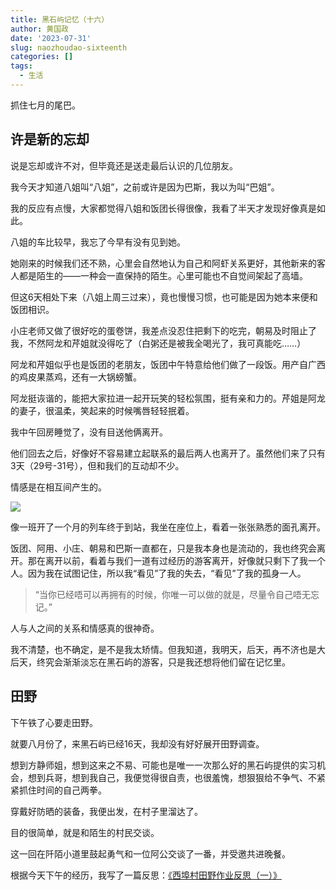 ```yaml
---
title: 黑石屿记忆（十六）
author: 黄国政
date: '2023-07-31'
slug: naozhoudao-sixteenth
categories: []
tags:
  - 生活
---
```



抓住七月的尾巴。

<!--more-->

## 许是新的忘却

说是忘却或许不对，但毕竟还是送走最后认识的几位朋友。

我今天才知道八姐叫“八姐”，之前或许是因为巴斯，我以为叫“巴姐”。

我的反应有点慢，大家都觉得八姐和饭团长得很像，我看了半天才发现好像真是如此。

八姐的车比较早，我忘了今早有没有见到她。

她刚来的时候我们还不熟，心里会自然地认为自己和阿虾关系更好，其他新来的客人都是陌生的——一种会一直保持的陌生。心里可能也不自觉间架起了高墙。

但这6天相处下来（八姐上周三过来），竟也慢慢习惯，也可能是因为她本来便和饭团相识。

小庄老师又做了很好吃的蛋卷饼，我差点没忍住把剩下的吃完，朝易及时阻止了我，不然阿龙和芹姐就没得吃了（白粥还是被我全喝光了，我可真能吃……）

阿龙和芹姐似乎也是饭团的老朋友，饭团中午特意给他们做了一段饭。用产自广西的鸡皮果蒸鸡，还有一大锅螃蟹。

阿龙挺诙谐的，能把大家拉进一起开玩笑的轻松氛围，挺有亲和力的。芹姐是阿龙的妻子，很温柔，笑起来的时候嘴唇轻轻抿着。

我中午回房睡觉了，没有目送他俩离开。

他们回去之后，好像好不容易建立起联系的最后两人也离开了。虽然他们来了只有3天（29号-31号），但和我们的互动却不少。

情感是在相互间产生的。

![](/images/posts/2023/07/07-31-lieche1.gif)

像一班开了一个月的列车终于到站，我坐在座位上，看着一张张熟悉的面孔离开。

饭团、阿用、小庄、朝易和巴斯一直都在，只是我本身也是流动的，我也终究会离开。那在离开以前，看着与我们一道有过经历的游客离开，好像就只剩下了我一个人。因为我在试图记住，所以我“看见”了我的失去，“看见”了我的孤身一人。

> “当你已经唔可以再拥有的时候，你唯一可以做的就是，尽量令自己唔无忘记。”

人与人之间的关系和情感真的很神奇。

我不清楚，也不确定，是不是我太矫情。但我知道，我明天，后天，再不济也是大后天，终究会渐渐淡忘在黑石屿的游客，只是我还想将他们留在记忆里。

## 田野

下午铁了心要走田野。

就要八月份了，来黑石屿已经16天，我却没有好好展开田野调查。

想到方静师姐，想到这来之不易、可能也是唯一一次那么好的黑石屿提供的实习机会，想到兵哥，想到我自己，我便觉得很自责，也很羞愧，想狠狠给不争气、不紧紧抓住时间的自己两拳。

穿戴好防晒的装备，我便出发，在村子里溜达了。

目的很简单，就是和陌生的村民交谈。

这一回在阡陌小道里鼓起勇气和一位阿公交谈了一番，并受邀共进晚餐。

根据今天下午的经历，我写了一篇反思：[《西埠村田野作业反思（一）》](https://guozheng.rbind.io/write/reflections-on-fieldwork/)